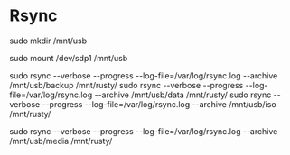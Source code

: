 # Rsync

sudo mkdir /mnt/usb

sudo mount /dev/sdp1 /mnt/usb

sudo rsync --verbose --progress --log-file=/var/log/rsync.log --archive /mnt/usb/backup /mnt/rusty/
sudo rsync --verbose --progress --log-file=/var/log/rsync.log --archive /mnt/usb/data /mnt/rusty/
sudo rsync --verbose --progress --log-file=/var/log/rsync.log --archive /mnt/usb/iso /mnt/rusty/

sudo rsync --verbose --progress --log-file=/var/log/rsync.log --archive /mnt/usb/media /mnt/rusty/
